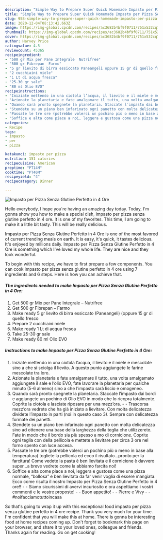 ```yaml
---
description: "Simple Way to Prepare Super Quick Homemade Impasto per Pizza Senza Glutine Perfetto in 4 Ore"
title: "Simple Way to Prepare Super Quick Homemade Impasto per Pizza Senza Glutine Perfetto in 4 Ore"
slug: 958-simple-way-to-prepare-super-quick-homemade-impasto-per-pizza-senza-glutine-perfetto-in-4-ore
date: 2020-12-04T08:13:42.663Z
image: https://img-global.cpcdn.com/recipes/ac3682b4bf9f0711/751x532cq70/impasto-per-pizza-senza-glutine-perfetto-in-4-ore-recipe-main-photo.jpg
thumbnail: https://img-global.cpcdn.com/recipes/ac3682b4bf9f0711/751x532cq70/impasto-per-pizza-senza-glutine-perfetto-in-4-ore-recipe-main-photo.jpg
cover: https://img-global.cpcdn.com/recipes/ac3682b4bf9f0711/751x532cq70/impasto-per-pizza-senza-glutine-perfetto-in-4-ore-recipe-main-photo.jpg
author: Harvey Price
ratingvalue: 4.5
reviewcount: 45365
recipeingredient:
- "500 gr Mix per Pane Integrale  Nutrifree"
- "500 gr Fibrepan  Farmo"
- "5 gr lievito di birra essiccato Paneangeli oppure 15 gr di quello fresco"
- "2 cucchiaini miele"
- "1 Lt di acqua fresca"
- "25-30 gr sale"
- "80 ml Olio EVO"
recipeinstructions:
- "Iniziate mettendo in una ciotola l’acqua, il lievito e il miele e mescolate sino a che si sciolga il lievito. A questo punto aggiungete le farine mescolate tra loro."
- "Azionate la planetaria e fate amalgamare il tutto, una volta amalgamato aggiungete il sale e l’olio EVO, fate lavorare la planetaria per qualche minuto (5-6 almeno) sino a che l’impasto sarà liscio e omogeneo."
- "Quando sarà pronto spegnete la planetaria. Staccate l’impasto dai bordi e aggiungete un pochino di Olio EVO in modo che lo ricopra totalmente. Coprite la ciotola e lasciate riposare per una mezz’ora.  Trascorsa mezz’ora vedrete che ha già iniziato a lievitare. Con molta delicatezza dividete l’impasto in parti (noi in questo caso 3). Sempre con delicatezza formate dei panetti."
- "Stendete su un piano ben infarinato ogni panetto con molta delicatezza sino ad ottenere una base della larghezza della teglia che utilizzerete. Fate in modo che il bordo sia più spesso a mo di cornicione. Coprite ogni teglia con della pellicola e mettete a lievitare per circa 3 ore nel forno spento con luce accesa."
- "Passate le tre ore (potrebbe volerci un pochino più o meno in base alla temperatura) togliete la pellicola ed ecco il risultato…pronto per la farcitura! Come vedete la pasta è ben lievitata e il cornicione è davvero super…a breve vedrete come la abbiamo farcita noi!"
- "Soffice e alta come piace a noi, leggera e gustosa come una pizza normale, “bollosa” e ben lievitata da far venir voglia di essere mangiata. Ecco come risulta il nostro Impasto per Pizza Senza Glutine Perfetto in 4 ore!!  Siamo sicurissimi di avervi incuriosito e ora aspettiamo i vostri commenti e le vostre proposte!  Buon appetito!  Pierre e Vivy  #noifacciamotuttoincasa"
categories:
- Recipe
tags:
- impasto
- per
- pizza

katakunci: impasto per pizza 
nutrition: 151 calories
recipecuisine: American
preptime: "PT14M"
cooktime: "PT40M"
recipeyield: "4"
recipecategory: Dinner

---
```



![Impasto per Pizza Senza Glutine Perfetto in 4 Ore](https://img-global.cpcdn.com/recipes/ac3682b4bf9f0711/751x532cq70/impasto-per-pizza-senza-glutine-perfetto-in-4-ore-recipe-main-photo.jpg)

Hello everybody, I hope you're having an amazing day today. Today, I'm gonna show you how to make a special dish, impasto per pizza senza glutine perfetto in 4 ore. It is one of my favorites. This time, I am going to make it a little bit tasty. This will be really delicious.

Impasto per Pizza Senza Glutine Perfetto in 4 Ore is one of the most favored of current trending meals on earth. It is easy, it's quick, it tastes delicious. It's enjoyed by millions daily. Impasto per Pizza Senza Glutine Perfetto in 4 Ore is something which I've loved my whole life. They are nice and they look wonderful.




To begin with this recipe, we have to first prepare a few components. You can cook impasto per pizza senza glutine perfetto in 4 ore using 7 ingredients and 6 steps. Here is how you can achieve that.

<!--inarticleads1-->

##### The ingredients needed to make Impasto per Pizza Senza Glutine Perfetto in 4 Ore:

1. Get 500 gr Mix per Pane Integrale – Nutrifree
1. Get 500 gr Fibrepan – Farmo
1. Make ready 5 gr lievito di birra essiccato (Paneangeli) (oppure 15 gr di quello fresco
1. Prepare 2 cucchiaini miele
1. Make ready 1 Lt di acqua fresca
1. Take 25-30 gr sale
1. Make ready 80 ml Olio EVO




<!--inarticleads2-->

##### Instructions to make Impasto per Pizza Senza Glutine Perfetto in 4 Ore:

1. Iniziate mettendo in una ciotola l’acqua, il lievito e il miele e mescolate sino a che si sciolga il lievito. A questo punto aggiungete le farine mescolate tra loro.
1. Azionate la planetaria e fate amalgamare il tutto, una volta amalgamato aggiungete il sale e l’olio EVO, fate lavorare la planetaria per qualche minuto (5-6 almeno) sino a che l’impasto sarà liscio e omogeneo.
1. Quando sarà pronto spegnete la planetaria. Staccate l’impasto dai bordi e aggiungete un pochino di Olio EVO in modo che lo ricopra totalmente. Coprite la ciotola e lasciate riposare per una mezz’ora. -  - Trascorsa mezz’ora vedrete che ha già iniziato a lievitare. Con molta delicatezza dividete l’impasto in parti (noi in questo caso 3). Sempre con delicatezza formate dei panetti.
1. Stendete su un piano ben infarinato ogni panetto con molta delicatezza sino ad ottenere una base della larghezza della teglia che utilizzerete. Fate in modo che il bordo sia più spesso a mo di cornicione. Coprite ogni teglia con della pellicola e mettete a lievitare per circa 3 ore nel forno spento con luce accesa.
1. Passate le tre ore (potrebbe volerci un pochino più o meno in base alla temperatura) togliete la pellicola ed ecco il risultato…pronto per la farcitura! Come vedete la pasta è ben lievitata e il cornicione è davvero super…a breve vedrete come la abbiamo farcita noi!
1. Soffice e alta come piace a noi, leggera e gustosa come una pizza normale, “bollosa” e ben lievitata da far venir voglia di essere mangiata. Ecco come risulta il nostro Impasto per Pizza Senza Glutine Perfetto in 4 ore!! -  - Siamo sicurissimi di avervi incuriosito e ora aspettiamo i vostri commenti e le vostre proposte! -  - Buon appetito! -  - Pierre e Vivy -  - #noifacciamotuttoincasa




So that's going to wrap it up with this exceptional food impasto per pizza senza glutine perfetto in 4 ore recipe. Thank you very much for your time. I'm confident that you will make this at home. There is gonna be interesting food at home recipes coming up. Don't forget to bookmark this page on your browser, and share it to your loved ones, colleague and friends. Thanks again for reading. Go on get cooking!
